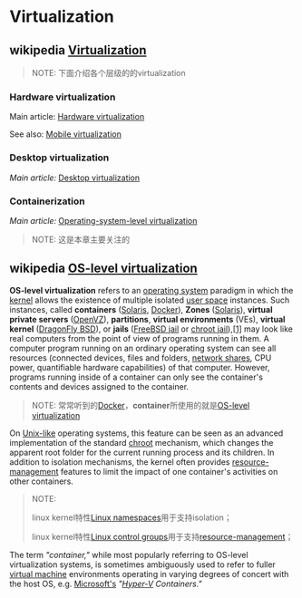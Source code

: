 # Virtualization



## wikipedia [Virtualization](https://en.wikipedia.org/wiki/Virtualization)

> NOTE: 下面介绍各个层级的的virtualization

### Hardware virtualization

Main article: [Hardware virtualization](https://en.wikipedia.org/wiki/Hardware_virtualization)

See also: [Mobile virtualization](https://en.wikipedia.org/wiki/Mobile_virtualization)

### Desktop virtualization

*Main article:* [Desktop virtualization](https://en.wikipedia.org/wiki/Desktop_virtualization)

### Containerization

*Main article:* [Operating-system-level virtualization](https://en.wikipedia.org/wiki/Operating-system-level_virtualization)

> NOTE: 这是本章主要关注的

## wikipedia [OS-level virtualization](https://en.wikipedia.org/wiki/OS-level_virtualization)

**OS-level virtualization** refers to an [operating system](https://en.wikipedia.org/wiki/Operating_system) paradigm in which the [kernel](https://en.wikipedia.org/wiki/Kernel_(computer_science)) allows the existence of multiple isolated [user space](https://en.wikipedia.org/wiki/User_space) instances. Such instances, called **containers** ([Solaris](https://en.wikipedia.org/wiki/Solaris_Containers), [Docker](https://en.wikipedia.org/wiki/Docker_(software))), **Zones** ([Solaris](https://en.wikipedia.org/wiki/Solaris_Containers)), **virtual private servers** ([OpenVZ](https://en.wikipedia.org/wiki/OpenVZ)), **partitions**, **virtual environments** (VEs), **virtual kernel** ([DragonFly BSD](https://en.wikipedia.org/wiki/Vkernel)), or **jails** ([FreeBSD jail](https://en.wikipedia.org/wiki/FreeBSD_jail) or [chroot jail](https://en.wikipedia.org/wiki/Chroot_jail)),[[1\]](https://en.wikipedia.org/wiki/OS-level_virtualization#cite_note-1) may look like real computers from the point of view of programs running in them. A computer program running on an ordinary operating system can see all resources (connected devices, files and folders, [network shares](https://en.wikipedia.org/wiki/Shared_resource), CPU power, quantifiable hardware capabilities) of that computer. However, programs running inside of a container can only see the container's contents and devices assigned to the container.

> NOTE: 常常听到的[Docker](https://en.wikipedia.org/wiki/Docker_(software))，**container**所使用的就是[OS-level virtualization](https://en.wikipedia.org/wiki/OS-level_virtualization)

On [Unix-like](https://en.wikipedia.org/wiki/Unix-like) operating systems, this feature can be seen as an advanced implementation of the standard [chroot](https://en.wikipedia.org/wiki/Chroot) mechanism, which changes the apparent root folder for the current running process and its children. In addition to isolation mechanisms, the kernel often provides [resource-management](https://en.wikipedia.org/wiki/Resource_management_(computing)) features to limit the impact of one container's activities on other containers.

> NOTE:
>
> linux kernel特性[Linux namespaces](http://man7.org/linux/man-pages/man7/namespaces.7.html)用于支持isolation；
>
> linux kernel特性[Linux control groups](http://man7.org/linux/man-pages/man7/cgroups.7.html)用于支持[resource-management](https://en.wikipedia.org/wiki/Resource_management_(computing))；

The term *"container,"* while most popularly referring to OS-level virtualization systems, is sometimes ambiguously used to refer to fuller [virtual machine](https://en.wikipedia.org/wiki/Virtual_machine) environments operating in varying degrees of concert with the host OS, e.g. [Microsoft's](https://en.wikipedia.org/wiki/Microsoft) *"[Hyper-V](https://en.wikipedia.org/wiki/Hyper-V) Containers."*


